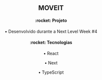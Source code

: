 <h2 align="center">
   MOVEIT
</h2>

<h4 align="center">:rocket: Projeto</h4>
<p align="center">• Desenvolvido durante a Next Level Week #4<p>

<h4 align="center">:rocket: Tecnologias</h4>
<p align="center">• React<p>
<p align="center">• Next<p>
<p align="center">• TypeScript<p>
